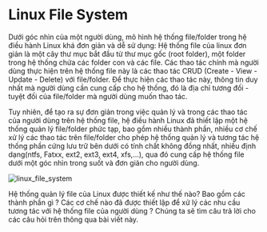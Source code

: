 # Linux File System


Dưới góc nhìn của một người dùng, mô hình hệ thống file/folder trong hệ điều hành Linux khá đơn giản và dễ sử dụng: Hệ thống file của linux đơn giản là một cây thư mục bắt đầu từ thư mục gốc (root folder), một folder trong hệ thống chứa các folder con và các file. Các thao tác chính mà người dùng thực hiện trên hệ thống file này là các thao tác CRUD (Create - View - Update - Delete) với file/folder. Để thực hiện các thao tác này, thông tin duy nhất mà người dùng cần cung cấp cho hệ thống, đó là địa chỉ tương đối - tuyệt đối của file/folder mà người dùng muốn thao tác.

Tuy nhiên, để tạo ra sự đơn giản trong việc quản lý và trong các thao tác của người dùng trên hệ thống file, hệ điều hành Linux đã thiết lập một hệ thống quản lý file/folder phức tạp, bao gồm nhiều thành phần, nhiều cơ chế xử lý các thao tác trên file/folder cho phép hệ thống quản lý và tương tác hệ thống phần cứng lưu trữ bên dưới có tính chất không đồng nhất, nhiều định dạng(ntfs, Fatxx, ext2, ext3, ext4, xfs,...), qua đó cung cấp hệ thống file dưới một góc nhìn trong suốt và đơn giản cho người dùng.

![linux_file_system](./images/linux_file_system.png)

Hệ thống quản lý file của Linux được thiết kế như thế nào? Bao gồm các thành phần gì ? Các cơ chế nào đã được thiết lập để xử lý các nhu cầu tương tác với hệ thống file của người dùng ? Chúng ta sẽ tìm câu trả lời cho các câu hỏi trên thông qua bài viết này.
